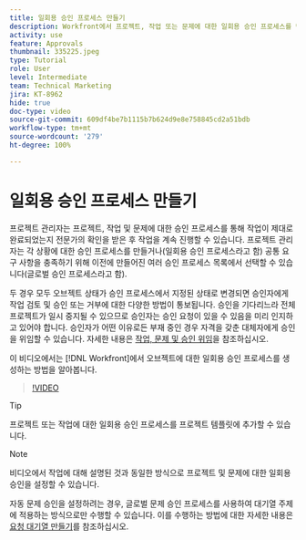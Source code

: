 ```yaml
---
title: 일회용 승인 프로세스 만들기
description: Workfront에서 프로젝트, 작업 또는 문제에 대한 일회용 승인 프로세스를 만드는 방법을 알아봅니다.
activity: use
feature: Approvals
thumbnail: 335225.jpeg
type: Tutorial
role: User
level: Intermediate
team: Technical Marketing
jira: KT-8962
hide: true
doc-type: video
source-git-commit: 609df4be7b1115b7b624d9e8e758845cd2a51bdb
workflow-type: tm+mt
source-wordcount: '279'
ht-degree: 100%

---
```


# 일회용 승인 프로세스 만들기

프로젝트 관리자는 프로젝트, 작업 및 문제에 대한 승인 프로세스를 통해 작업이 제대로 완료되었는지 전문가의 확인을 받은 후 작업을 계속 진행할 수 있습니다. 프로젝트 관리자는 각 상황에 대한 승인 프로세스를 만들거나(일회용 승인 프로세스라고 함) 공통 요구 사항을 충족하기 위해 이전에 만들어진 여러 승인 프로세스 목록에서 선택할 수 있습니다(글로벌 승인 프로세스라고 함).

두 경우 모두 오브젝트 상태가 승인 프로세스에서 지정된 상태로 변경되면 승인자에게 작업 검토 및 승인 또는 거부에 대한 다양한 방법이 통보됩니다. 승인을 기다리느라 전체 프로젝트가 일시 중지될 수 있으므로 승인자는 승인 요청이 있을 수 있음을 미리 인지하고 있어야 합니다. 승인자가 어떤 이유로든 부재 중인 경우 자격을 갖춘 대체자에게 승인을 위임할 수 있습니다. 자세한 내용은 [작업, 문제 및 승인 위임](https://experienceleague.adobe.com/docs/workfront-learn/tutorials-workfront/manage-work/approval-processes-and-milestone-paths/delegate-approvals.html)을 참조하십시오.

이 비디오에서는 [!DNL  Workfront]에서 오브젝트에 대한 일회용 승인 프로세스를 생성하는 방법을 알아봅니다.

>[!VIDEO](https://video.tv.adobe.com/v/335225/?quality=12&learn=on)

>[!TIP]
>
>프로젝트 또는 작업에 대한 일회용 승인 프로세스를 프로젝트 템플릿에 추가할 수 있습니다.

>[!NOTE]
>
>비디오에서 작업에 대해 설명된 것과 동일한 방식으로 프로젝트 및 문제에 대한 일회용 승인을 설정할 수 있습니다.
>
>자동 문제 승인을 설정하려는 경우, 글로벌 문제 승인 프로세스를 사용하여 대기열 주제에 적용하는 방식으로만 수행할 수 있습니다. 이를 수행하는 방법에 대한 자세한 내용은 [요청 대기열 만들기](https://experienceleague.adobe.com/docs/workfront/using/manage-work/requests/create-and-manage-request-queues/create-request-queue.html)를 참조하십시오.

